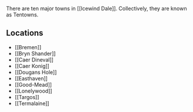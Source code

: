 There are ten major towns in [[Icewind Dale]]. Collectively, they are known as Tentowns.

## Locations
- [[Bremen]]
- [[Bryn Shander]]
- [[Caer Dineval]]
- [[Caer Konig]]
- [[Dougans Hole]]
- [[Easthaven]]
- [[Good-Mead]]
- [[Lonelywood]]
- [[Targos]]
- [[Termalaine]]


